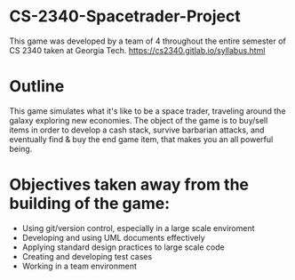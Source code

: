 # CS-2340-Spacetrader-Project

This game was developed by a team of 4 throughout the entire semester of CS 2340 taken at Georgia Tech.
https://cs2340.gitlab.io/syllabus.html

# Outline

This game simulates what it's like to be a space trader, traveling around the galaxy exploring new economies. The object of the game is to buy/sell items in order to develop a cash stack, survive barbarian attacks, and eventually find & buy the end game item, that makes you an all powerful being.


# Objectives taken away from the building of the game:
  - Using git/version control, especially in a large scale enviroment
  - Developing and using UML documents effectively
  - Applying standard design practices to large scale code
  - Creating and developing test cases
  - Working in a team environment
